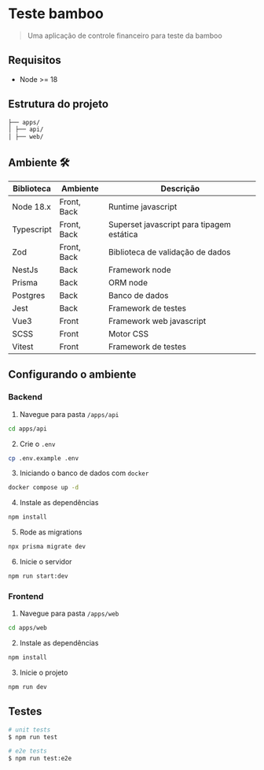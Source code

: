 # Teste bamboo
> Uma aplicação de controle financeiro para teste da bamboo

## Requisitos
- Node >= 18

## Estrutura do projeto
```bash
├── apps/
│ ├── api/
│ ├── web/
```

## Ambiente 🛠️
| Biblioteca  | Ambiente | Descrição |
| ------------- | ------------- | ------------- |
| Node 18.x | Front, Back | Runtime javascript |
| Typescript | Front, Back | Superset javascript para tipagem estática |
| Zod | Front, Back | Biblioteca de validação de dados |
| NestJs | Back | Framework node |
| Prisma | Back | ORM node |
| Postgres | Back | Banco de dados |
| Jest | Back | Framework de testes |
| Vue3 | Front | Framework web javascript |
| SCSS | Front | Motor CSS |
| Vitest | Front | Framework de testes |

## Configurando o ambiente

### Backend
1. Navegue para pasta <code>/apps/api</code>
```bash
cd apps/api
```

2. Crie o <code>.env</code>
```bash
cp .env.example .env
```

3. Iniciando o banco de dados com <code>docker</code>
```bash
docker compose up -d
```

4. Instale as dependências
```bash
npm install
```

5. Rode as migrations
```bash
npx prisma migrate dev
```

6. Inicie o servidor
```bash
npm run start:dev
```

### Frontend
1. Navegue para pasta <code>/apps/web</code>
```bash
cd apps/web
```

2. Instale as dependências
```bash
npm install
```

3. Inicie o projeto
```bash
npm run dev
```

## Testes

```bash
# unit tests
$ npm run test

# e2e tests
$ npm run test:e2e
```
